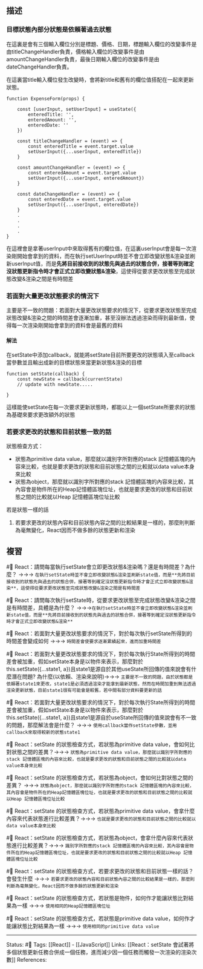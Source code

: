 

## 描述
### 目標狀態內部分狀態是依賴著過去狀態

在這裏是會有三個輸入欄位分別是標題、價格、日期，標題輸入欄位的改變事件是由titleChangeHandler負責，價格輸入欄位的改變事件是由amountChangeHandler負責，最後日期輸入欄位的改變事件是由dateChangeHandler負責。

在這裏當title輸入欄位發生改變時，會將新title和舊有的欄位值搭配在一起來更新狀態。



```
function ExpenseForm(props) {

	const [userInput, setUserInput] = useState({
		enteredTitle: '',
		enteredAmount: '',
		enteredDate: ''
	})
  
	const titleChangeHandler = (event) => {
		const enteredTitle = event.target.value
		setUserInput({...userInput, enteredTitle})
	}

	const amountChangeHandler = (event) => {
		const enteredAmount = event.target.value
		setUserInput({...userInput, enteredAmount})
	}

	const dateChangeHandler = (event) => {
		const enteredDate = event.target.value
		setUserInput({...userInput, enteredDate})
	}
	.
	.
	.
	.
}
```



在這裡會是拿著userInput中來取得舊有的欄位值，在這裏userInput會是每一次渲染剛開始會拿到的資料，而在執行setUserInput時並不會立即改變狀態&渲染並刷新userInput值，而是**先將目前接收到的狀態先與過去的狀態合併，接著等到確定沒狀態更新指令時才會正式立即改變狀態&渲染**，這使得從要求更改狀態至完成狀態改變&渲染之間是有時間差


### 若面對大量更改狀態要求的情況下
主要是不一致的問題：若面對大量更改狀態要求的情況下，從要求更改狀態至完成狀態改變&渲染之間的時間差會逐漸加重，甚至沒辦法透過渲染而得到最新值，使得每一次渲染剛開始會拿到的資料會是最舊的資料


#### 解法

在setState中添加callback，就能將setState目前所要更改的狀態填入至callback當參數並且輸出成新的目標狀態來當更新狀態&渲染的目標
```
function setState(callback) {
	const newState = callback(currentState)
	// update with newState.....

}
```

這樣能使setState在每一次要求更新狀態時，都能以上一個setState所要求的狀態為基礎來要求更改額外的狀態

### 若要求更改的狀態和目前狀態一致的話

狀態檢查方式：
- 狀態為primitive data value，那麼就以識別字所對應的stack 記憶體區塊的內容來比較，也就是要求更改的狀態和目前狀態之間的比較就以data value本身來比較
- 狀態為object，那麼就以識別字所對應的stack 記憶體區塊的內容來比較，其內容會是物件所在的Heap記憶體區塊位址，也就是要求更改的狀態和目前狀態之間的比較就以Heap 記憶體區塊位址比較


若是狀態一樣的話
1. 若要求更改的狀態內容和目前狀態內容之間的比較結果是一樣的，那麼則判斷為毫無變化，React因而不做多餘的狀態更新和渲染


## 複習

#🧠 React：請問每當執行setState會立即更改狀態&渲染嗎？還是有時間差？為什麼？ ->->-> `在執行setState時並不會立即改變狀態&渲染並刷新state值，而是**先將目前接收到的狀態先與過去的狀態合併，接著等到確定沒狀態更新指令時才會正式立即改變狀態&渲染**，這使得從要求更改狀態至完成狀態改變&渲染之間是有時間差`
<!--SR:!2023-03-21,125,250-->

#🧠 React：請問每次執行setState時，從要求更改狀態至完成狀態改變&渲染之間是有時間差，具體是為什麼？ ->->->`在執行setState時並不會立即改變狀態&渲染並刷新state值，而是**先將目前接收到的狀態先與過去的狀態合併，接著等到確定沒狀態更新指令時才會正式立即改變狀態&渲染**`
<!--SR:!2023-06-09,176,250-->

#🧠 React：若面對大量更改狀態要求的情況下，對於每次執行setState所得到的時間差會變成如何 ->->-> `時間差會使要求逐漸累績起來，進而加重時間差`
<!--SR:!2023-06-03,173,250-->


#🧠 React：若面對大量更改狀態要求的情況下，對於每次執行State所得到的時間差會被加重，假如setState本身是以物件來表示，那麼對於this.setState({...state1, a})且state1是源自於其他useState所回傳的值來說會有什麼潛在問題? 為什麼(以依賴、渲染來說明)->->-> `主要是不一致的問題，由於狀態都是依賴著state1來更改，state1是必須透過渲染才能拿到最新狀態，然而在時間加重到無法透過渲染更新狀態，目前state1很有可能會是較舊，若中間有部分資料要更新的話`
<!--SR:!2023-08-08,192,250-->



#🧠 React：若面對大量更改狀態要求的情況下，對於每次執行State所得到的時間差會被加重，假如setState本身是以物件來表示，那麼對於this.setState({...state1, a})且state1是源自於useState所回傳的值來說會有不一致的問題，那麼解法會是什麼？ ->->-> `使用callback當作setState參數，並用callback來取得較新的狀態state1`
<!--SR:!2023-04-10,113,250-->



#🧠 React：setState 的狀態檢查方式，若狀態為primitive data value，會如何比對狀態之間的差異？->->-> `狀態為primitive data value，那麼就以識別字所對應的stack 記憶體區塊的內容來比較，也就是要求更改的狀態和目前狀態之間的比較就以data value本身來比較`
<!--SR:!2023-05-27,143,250-->


#🧠 React：setState 的狀態檢查方式，若狀態為object，會如何比對狀態之間的差異？ ->->-> `狀態為object，那麼就以識別字所對應的stack 記憶體區塊的內容來比較，其內容會是物件所在的Heap記憶體區塊位址，也就是要求更改的狀態和目前狀態之間的比較就以Heap 記憶體區塊位址比較`
<!--SR:!2023-03-10,41,230-->


#🧠 React：setState 的狀態檢查方式，若狀態為primitive data value，會拿什麼內容來代表狀態進行比較差異？->->-> `也就是要求更改的狀態和目前狀態之間的比較就以data value本身來比較`
<!--SR:!2023-07-22,182,250-->

#🧠 React：setState 的狀態檢查方式，若狀態為object，會拿什麼內容來代表狀態進行比較差異？->->-> `識別字所對應的stack 記憶體區塊的內容來比較，其內容會是物件所在的Heap記憶體區塊位址，也就是要求更改的狀態和目前狀態之間的比較就以Heap 記憶體區塊位址比較`
<!--SR:!2023-05-22,140,250-->


#🧠 React：setState 的狀態檢查方式，若要求更改的狀態和目前狀態一樣的話？會發生什麼 ->->-> `若要求更改的狀態內容和目前狀態內容之間的比較結果是一樣的，那麼則判斷為毫無變化，React因而不做多餘的狀態更新和渲染`
<!--SR:!2023-04-20,121,250-->


#🧠 React：setState 的狀態檢查方式，若狀態是物件，如何作才能讓狀態比對結果為一樣 ->->-> `使用相同的Heap記憶體區塊位址`
<!--SR:!2023-06-14,156,250-->

#🧠 React：setState 的狀態檢查方式，若狀態是primitive data value，如何作才能讓狀態比對結果為一樣 ->->-> `使用相同的primitive data value`
<!--SR:!2023-07-15,175,250-->



---
Status: #🌱 
Tags:
[[React]] - [[JavaScript]]
Links:
[[React：setState 會試著將多個狀態更新任務合併成一個任務，進而減少因一個任務而觸發一次渲染的渲染次數]]
References: